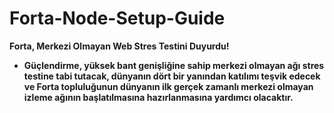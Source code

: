 # Forta-Node-Setup-Guide
**Forta, Merkezi Olmayan Web Stres Testini Duyurdu!** 
- **Güçlendirme, yüksek bant genişliğine sahip merkezi olmayan ağı stres testine tabi tutacak, dünyanın dört bir yanından katılımı teşvik edecek ve Forta topluluğunun dünyanın ilk gerçek zamanlı merkezi olmayan izleme ağının başlatılmasına hazırlanmasına yardımcı olacaktır.**
